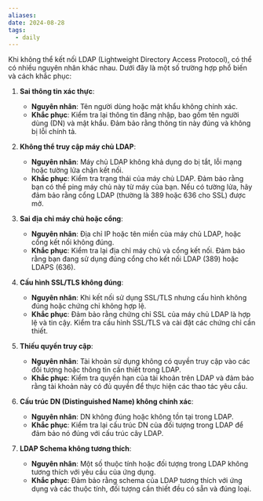 ```yaml
---
aliases: 
date: 2024-08-28
tags:
  - daily
---
```

Khi không thể kết nối LDAP (Lightweight Directory Access Protocol), có thể có nhiều nguyên nhân khác nhau. Dưới đây là một số trường hợp phổ biến và cách khắc phục:

1. **Sai thông tin xác thực**:
    
    - **Nguyên nhân**: Tên người dùng hoặc mật khẩu không chính xác.
    - **Khắc phục**: Kiểm tra lại thông tin đăng nhập, bao gồm tên người dùng (DN) và mật khẩu. Đảm bảo rằng thông tin này đúng và không bị lỗi chính tả.
2. **Không thể truy cập máy chủ LDAP**:
    
    - **Nguyên nhân**: Máy chủ LDAP không khả dụng do bị tắt, lỗi mạng hoặc tường lửa chặn kết nối.
    - **Khắc phục**: Kiểm tra trạng thái của máy chủ LDAP. Đảm bảo rằng bạn có thể ping máy chủ này từ máy của bạn. Nếu có tường lửa, hãy đảm bảo rằng cổng LDAP (thường là 389 hoặc 636 cho SSL) được mở.
3. **Sai địa chỉ máy chủ hoặc cổng**:
    
    - **Nguyên nhân**: Địa chỉ IP hoặc tên miền của máy chủ LDAP, hoặc cổng kết nối không đúng.
    - **Khắc phục**: Kiểm tra lại địa chỉ máy chủ và cổng kết nối. Đảm bảo rằng bạn đang sử dụng đúng cổng cho kết nối LDAP (389) hoặc LDAPS (636).
4. **Cấu hình SSL/TLS không đúng**:
    
    - **Nguyên nhân**: Khi kết nối sử dụng SSL/TLS nhưng cấu hình không đúng hoặc chứng chỉ không hợp lệ.
    - **Khắc phục**: Đảm bảo rằng chứng chỉ SSL của máy chủ LDAP là hợp lệ và tin cậy. Kiểm tra cấu hình SSL/TLS và cài đặt các chứng chỉ cần thiết.
5. **Thiếu quyền truy cập**:
    
    - **Nguyên nhân**: Tài khoản sử dụng không có quyền truy cập vào các đối tượng hoặc thông tin cần thiết trong LDAP.
    - **Khắc phục**: Kiểm tra quyền hạn của tài khoản trên LDAP và đảm bảo rằng tài khoản này có đủ quyền để thực hiện các thao tác yêu cầu.
6. **Cấu trúc DN (Distinguished Name) không chính xác**:
    
    - **Nguyên nhân**: DN không đúng hoặc không tồn tại trong LDAP.
    - **Khắc phục**: Kiểm tra lại cấu trúc DN của đối tượng trong LDAP để đảm bảo nó đúng với cấu trúc cây LDAP.
7. **LDAP Schema không tương thích**:
    
    - **Nguyên nhân**: Một số thuộc tính hoặc đối tượng trong LDAP không tương thích với yêu cầu của ứng dụng.
    - **Khắc phục**: Đảm bảo rằng schema của LDAP tương thích với ứng dụng và các thuộc tính, đối tượng cần thiết đều có sẵn và đúng loại.